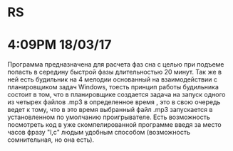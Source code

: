 # RS
# 4:09PM 18/03/17

Программа предназначена для расчета фаз сна с целью при подъеме
попасть в середину быстрой фазы длительностью 20 минут.
Так же в ней есть будильник на 4 мелодии основанный на взаимодействии
с планировщиком задач Windows, тоесть принцип работы будильника
состоит в том, что в планировщике создается задача на запуск 
одного из четырех файлов .mp3 в определенное время , это в свою очередь 
ведет к тому, что в это время выбранный файл .mp3 запускается в 
установленном по умолчанию проигрывателе.
Есть возможность посмотреть код в уже скомпелированной программе
введя за место часов фразу "l,c" людым удобным способом (возможность
сомнительная, но она есть).
